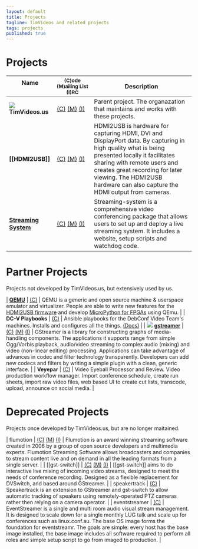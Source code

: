 ```yaml
---
layout: default
title: Projects
tagline: TimVideos and related projects
tags: projects
published: true
---
```


# Projects

| Name &nbsp;&nbsp;&nbsp;&nbsp;&nbsp;&nbsp;&nbsp;&nbsp;&nbsp;&nbsp;&nbsp;&nbsp;&nbsp;&nbsp;&nbsp;&nbsp;&nbsp;&nbsp;&nbsp;&nbsp;&nbsp;&nbsp; | <small>(C)ode<br>(M)ailing&nbsp;List<br>(I)RC</small>| Description |
| -------- | ---------------------------------------------------- | ------------ |
| <img src="https://code.timvideos.us/favicon.ico" class="favicon"> **TimVideos.us** | [(C)](https://github.com/timvideos) [(M)](https://groups.google.com/group/timvideos) [(I)](irc://irc.freenode.org/#timvideos) | Parent project.  The organazation that maintains and works with these projects. |
| **[[HDMI2USB]]** | [(C)](https://github.com/timvideos/HDMI2USB) [(M)](https://groups.google.com/group/hdmi2usb?hl=en-GB) [(I)](irc://irc.freenode.org/#hdmi2usb) | HDMI2USB is hardware for capturing HDMI, DVI and DisplayPort data. By capturing in high quality what is being presented locally it facilitates sharing with remote users and creates great recording for later viewing. The HDMI2USB hardware can also capture the HDMI output from cameras. |
| **[Streaming System](https://github.com/timvideos/streaming-system)** | [(C)](https://github.com/timvideos/streaming-system) [(M)](https://groups.google.com/group/timvideos) [(I)](irc://irc.freenode.org/#timvideos) | Streaming-system is a comprehensive video conferencing package that allows users to set up and deploy a live streaming system. It includes a website, setup scripts and watchdog code. |

# Partner Projects

Projects not developed by TimVideos.us, but extensively used by us.

| **[QEMU](https://www.qemu.org)**   | [(C)](https://github.com/timvideos/qemu-litex) | QEMU is a generic and open source machine & userspace emulator and virtualizer.  People are able to write new features for the [HDMI2USB firmware](https://github.com/timvideos/HDMI2USB-misoc-firmware/tree/master/firmware) and develop [MicroPython for FPGAs](https://github.com/upy-fpga) using QEmu. |
| **DC-V Playbooks** | [(C)](https://salsa.debian.org/debconf-video-team/ansible) | Ansible playbooks for the DebConf Video Team's machines. Installs and configures all the things. [(Docs)](https://debconf-video-team.pages.debian.net/docs/ansible.html) |
| <img src="http://gstreamer.freedesktop.org/planet/images/gstgotchi.png" class="favicon"> **[gstreamer](https://gstreamer.freedesktop.org)**  | [(C)](http://cgit.freedesktop.org/gstreamer) [(M)](http://gstreamer.freedesktop.org/lists/) [(I)](irc://irc.freenode.org/#gstreamer) | GStreamer is a library for constructing graphs of media-handling components. The applications it supports range from simple Ogg/Vorbis playback, audio/video streaming to complex audio (mixing) and video (non-linear editing) processing. Applications can take advantage of advances in codec and filter technology transparently. Developers can add new codecs and filters by writing a simple plugin with a clean, generic interface. |
| **Veyepar**   | [(C)](https://github.com/CarlFK/veyepar) |  Video Eyeball Processor and Review.  Video production workflow manager.  Import conference schedule, create run sheets, import raw video files,  web based UI to create cut lists, transcode, upload, announce on social media. |


# Deprecated Projects

Projects once developed by TimVideos.us, but are no longer maitained.

| flumotion | [(C)](https://code.flumotion.com/cgit/) [(M)](http://lists.fluendo.com/mailman/listinfo) [(I)](irc://irc.freenode.org/#fluendo) | Flumotion is an award winning streaming software created in 2006 by a group of open source developers and multimedia experts. Flumotion Streaming Software allows broadcasters and companies to stream content live and on demand in all the leading formats from a single server. |
| [[gst-switch]] | [(C)](https://github.com/timvideos/gst-switch)&nbsp;[(M)](https://groups.google.com/group/gst-switch)&nbsp;[(I)](irc://irc.freenode.org/#gst-switch)  | [[gst-switch]] aims to do interactive live mixing of incoming video streams, designed to meet the needs of conference recording. Designed as a flexible replacement for DVSwitch, and based around GStreamer.  |
| speakertrack | [(C)](https://github.com/timvideos/gst-switch) | Speakertrack is an extension to GStreamer and gst-switch to allow automatic tracking of speakers using remotely-operated PTZ cameras rather then relying on a camera operator. |
| eventstreamer | [(C)](https://github.com/lukejohnosmahi/eventstreamr) | EventStreamer is a single and multi room audio visual stream management. It is designed to scale down for a single monthly LUG talk and scale up for conferences such as linux.conf.au. The base OS image forms the foundation for eventstreamr. The goals are simple: every host has the base image installed, the base image includes all software required to perform all roles and simple setup script to go from imaged to production. |
